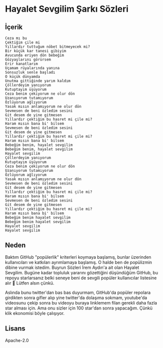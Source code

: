 # Hayalet Sevgilim Şarkı Sözleri


## İçerik

```
Ceza mı bu
Çektiğim çile mi
Yıllardır tuttuğum nöbet bitmeyecek mi?
Bir küçük kar tanesi gibiyim
Avucunda eriyen dön bebeğim
Gözyaşlarını görürsem
Erir kanatlarım
Uçamam rüyalarında yanına
Sonsuzluk senle başladı
O küçük dünyamda
Unutma gittiğinde yarım kaldım
Çöllerdeyim yanıyorum
Kutuptayım üşüyorum
Ceza benim çekiyorum ne olur dön
Uzanıyorum tutamıyorum
Özlüyorum ağlıyorum
Yasak mısın anlamıyorum ne olur dön
Sevmesen de beni özledim sesini
Git desem de yine gitmesen
Yıllardır çektiğim bu hasret mi çile mi?
Haram mısın bana bi' bilsem
Sevmesen de beni özledim sesini
Git desem de yine gitmesen
Yıllardır çektiğim bu hasret mi çile mi?
Haram mısın bana bi' bilsem
Bebeğim benim, hayalet sevgilim
Bebeğim benim, hayalet sevgilim
Hayalet sevgilim
Çöllerdeyim yanıyorum
Kutuptayım üşüyorum
Ceza benim çekiyorum ne olur dön
Uzanıyorum tutamıyorum
Özlüyorum ağlıyorum
Yasak mısın anlamıyorum ne olur dön
Sevmesen de beni özledim sesini
Git desem de yine gitmesen
Yıllardır çektiğim bu hasret mi çile mi?
Haram mısın bana bi' bilsem
Sevmesen de beni özledim sesini
Git desem de yine gitmesen
Yıllardır çektiğim bu hasret mi çile mi?
Haram mısın bana bi' bilsem
Bebeğim benim hayalet sevgilim
Bebeğim benim hayalet sevgilim
Hayalet sevgilim
Hayalet sevgilim
```


## Neden

Baktım GitHub "popülerlik" kriterleri koymaya başlamış, bunlar üzerinden kullanıcıları ve katkıları ayrımlamaya başlamış. O halde ben de popülizmin dibine vurmak istedim. Buyrun Sözleri İrem Aydın'a ait olan Hayalet Sevgilim. Bugüne kadar topluluk yararını gözettiğini düşündüğüm GitHub, bu repoyu starlarsanız belki seneye beni de sevgili popüler kullanıcılar listesine alır 🙏 Lütfen alsın çünkü.

Aslında bunu twitter'dan bas bas duyurmam, GitHub'da popüler repolara girdikten sonra gifler alıp yine twitter'da dolaşıma sokmam, youtube'da videosunu çekip sonra bu videoyu buraya linklemem filan gerekli daha fazla star alması için. Ama onu sizler için 100 star'dan sonra yapacağım. Çünkü klik ekonomisi böyle çalışıyor.


## Lisans

Apache-2.0
